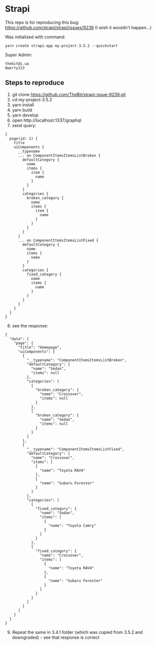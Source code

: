 # Strapi
This repo is for reproducing this bug: https://github.com/strapi/strapi/issues/9239 (I wish it wouldn't happen...)

Was initialized with command:

`yarn create strapi-app my-project-3.5.2 --quickstart`

Super Admin:
```
thebit@i.ua
Qwerty123
```
## Steps to reproduce
1. git clone https://github.com/TheBit/strapi-issue-9239.git
1. cd my-project-3.5.2
1. yarn install
1. yarn build
1. yarn develop
1. open http://localhost:1337/graphql
1. send query:
```
{
  page(id: 1) {
    title
    uiComponents {
      __typename
      ... on ComponentItemsItemsListBroken {
        defaultCategory {
          name
          items {
            item {
              name
            }
          }
        }
        categories {
          broken_category {
            name
            items {
              item {
                name
              }
            }
          }
        }
      }
      ... on ComponentItemsItemsListFixed {
        defaultCategory {
          name
          items {
            name
          }
        }
        categories {
          fixed_category {
            name
            items {
              name
            }
          }
        }
      }
    }
  }
}
```
8. see the response:
```
{
  "data": {
    "page": {
      "title": "Homepage",
      "uiComponents": [
        {
          "__typename": "ComponentItemsItemsListBroken",
          "defaultCategory": {
            "name": "Sedan",
            "items": null
          },
          "categories": [
            {
              "broken_category": {
                "name": "Crossover",
                "items": null
              }
            },
            {
              "broken_category": {
                "name": "Sedan",
                "items": null
              }
            }
          ]
        },
        {
          "__typename": "ComponentItemsItemsListFixed",
          "defaultCategory": {
            "name": "Crossover",
            "items": [
              {
                "name": "Toyota RAV4"
              },
              {
                "name": "Subaru Forester"
              }
            ]
          },
          "categories": [
            {
              "fixed_category": {
                "name": "Sedan",
                "items": [
                  {
                    "name": "Toyota Camry"
                  }
                ]
              }
            },
            {
              "fixed_category": {
                "name": "Crossover",
                "items": [
                  {
                    "name": "Toyota RAV4"
                  },
                  {
                    "name": "Subaru Forester"
                  }
                ]
              }
            }
          ]
        }
      ]
    }
  }
}
```
9. Repeat the same in 3.4.1 folder (which was copied from 3.5.2 and downgraded) - see that response is correct
